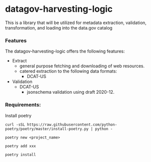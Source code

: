 # datagov-harvesting-logic

This is a library that will be utilized for metadata extraction, validation, transformation, and loading into the data.gov catalog

### Features

The datagov-harvesting-logic offers the following features:

- Extract
  - general purpose fetching and downloading of web resources.
  - catered extraction to the following data formats:
    - DCAT-US
- Validation
  - DCAT-US
    - jsonschema validation using draft 2020-12.

### Requirements:

Install poetry

```
curl -sSL https://raw.githubusercontent.com/python-poetry/poetry/master/install-poetry.py | python -

poetry new <project_name>

poetry add xxx

poetry install

```
